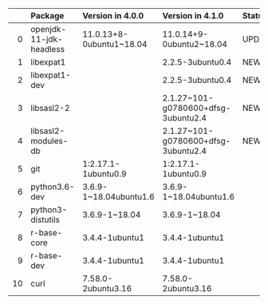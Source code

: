 <!-- markdown-link-check-disable -->

|    | Package                 | Version in 4.0.0         | Version in 4.1.0                    | Status   |
|---:|:------------------------|:-------------------------|:------------------------------------|:---------|
|  0 | openjdk-11-jdk-headless | 11.0.13+8-0ubuntu1~18.04 | 11.0.14+9-0ubuntu2~18.04            | UPDATED  |
|  1 | libexpat1               |                          | 2.2.5-3ubuntu0.4                    | NEW      |
|  2 | libexpat1-dev           |                          | 2.2.5-3ubuntu0.4                    | NEW      |
|  3 | libsasl2-2              |                          | 2.1.27~101-g0780600+dfsg-3ubuntu2.4 | NEW      |
|  4 | libsasl2-modules-db     |                          | 2.1.27~101-g0780600+dfsg-3ubuntu2.4 | NEW      |
|  5 | git                     | 1:2.17.1-1ubuntu0.9      | 1:2.17.1-1ubuntu0.9                 |          |
|  6 | python3.6-dev           | 3.6.9-1~18.04ubuntu1.6   | 3.6.9-1~18.04ubuntu1.6              |          |
|  7 | python3-distutils       | 3.6.9-1~18.04            | 3.6.9-1~18.04                       |          |
|  8 | r-base-core             | 3.4.4-1ubuntu1           | 3.4.4-1ubuntu1                      |          |
|  9 | r-base-dev              | 3.4.4-1ubuntu1           | 3.4.4-1ubuntu1                      |          |
| 10 | curl                    | 7.58.0-2ubuntu3.16       | 7.58.0-2ubuntu3.16                  |          |